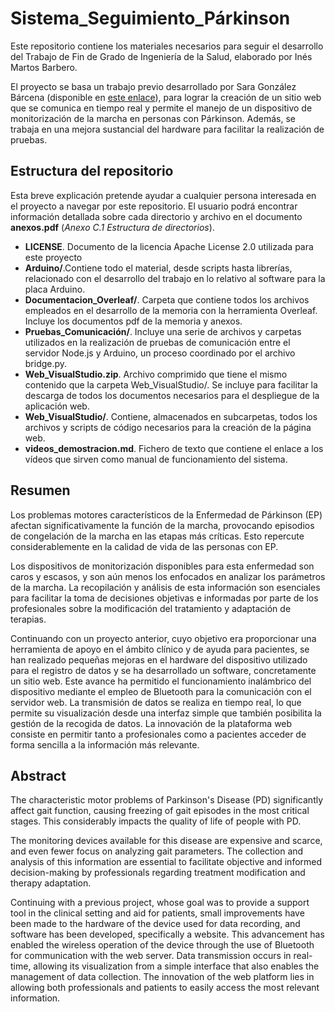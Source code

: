 # Sistema_Seguimiento_Párkinson

Este repositorio contiene los materiales necesarios para seguir el desarrollo del Trabajo de Fin de Grado de Ingeniería de la Salud, elaborado por Inés Martos Barbero.

El proyecto se basa un trabajo previo desarrollado por Sara González Bárcena (disponible en [este enlace](https://github.com/saragonzalezbarcena/TFG_Deteccion_Activ_Muscular)), para lograr la creación de un sitio web que se comunica en tiempo real y permite el manejo de un dispositivo de monitorización de la marcha en personas con Párkinson. Además, se trabaja en una mejora sustancial del hardware para facilitar la realización de pruebas.

## Estructura del repositorio
Esta breve explicación pretende ayudar a cualquier persona interesada en el proyecto a navegar por este repositorio. El usuario podrá encontrar información detallada sobre cada directorio y archivo en el documento **anexos.pdf** (*Anexo C.1 Estructura de directorios*).

- **LICENSE**. Documento de la licencia Apache License 2.0 utilizada para este proyecto
- **Arduino/**.Contiene todo el material, desde scripts hasta librerías, relacionado con el desarrollo del trabajo en lo relativo al software para la placa Arduino.
- **Documentacion_Overleaf/**. Carpeta que contiene todos los archivos empleados en el desarrollo de la memoria con la herramienta Overleaf. Incluye los documentos pdf de la memoria y anexos.
- **Pruebas_Comunicación/**. Incluye una serie de archivos y carpetas utilizados en la realización de pruebas de comunicación entre el servidor Node.js y Arduino, un proceso coordinado por el archivo bridge.py.
- **Web_VisualStudio.zip**. Archivo comprimido que tiene el mismo contenido que la carpeta Web_VisualStudio/. Se incluye para facilitar la descarga de todos los documentos necesarios para el despliegue de la aplicación web.
- **Web_VisualStudio/**. Contiene, almacenados en subcarpetas, todos los archivos y scripts de código necesarios para la creación de la página web.
- **videos_demostracion.md**. Fichero de texto que contiene el enlace a los vídeos que sirven como manual de funcionamiento del sistema.

## Resumen
Los problemas motores característicos de la Enfermedad de Párkinson (EP) afectan significativamente la función de la marcha, provocando episodios de congelación de la marcha en las etapas más críticas. Esto repercute considerablemente en la calidad de vida de las personas con EP.

Los dispositivos de monitorización disponibles para esta enfermedad son caros y escasos, y son aún menos los enfocados en analizar los parámetros de la marcha. La recopilación y análisis de esta información son esenciales para facilitar la toma de decisiones objetivas e informadas por parte de los profesionales sobre la modificación del tratamiento y adaptación de terapias.

Continuando con un proyecto anterior, cuyo objetivo era proporcionar una herramienta de apoyo en el ámbito clínico y de ayuda para pacientes, se han realizado pequeñas mejoras en el hardware del dispositivo utilizado para el registro de datos y se ha desarrollado un software, concretamente un sitio web. Este avance ha permitido el funcionamiento inalámbrico del dispositivo mediante el empleo de Bluetooth para la comunicación con el servidor web. La transmisión de datos se realiza en tiempo real, lo que permite su visualización desde una interfaz simple que también posibilita la gestión de la recogida de datos. La innovación de la plataforma web consiste en permitir tanto a profesionales como a pacientes acceder de forma sencilla a la información más relevante.

## Abstract
The characteristic motor problems of Parkinson's Disease (PD) significantly affect gait function, causing freezing of gait episodes in the most critical stages. This considerably impacts the quality of life of people with PD.

The monitoring devices available for this disease are expensive and scarce, and even fewer focus on analyzing gait parameters. The collection and analysis of this information are essential to facilitate objective and informed decision-making by professionals regarding treatment modification and therapy adaptation.

Continuing with a previous project, whose goal was to provide a support tool in the clinical setting and aid for patients, small improvements have been made to the hardware of the device used for data recording, and software has been developed, specifically a website. This advancement has enabled the wireless operation of the device through the use of Bluetooth for communication with the web server. Data transmission occurs in real-time, allowing its visualization from a simple interface that also enables the management of data collection. The innovation of the web platform lies in allowing both professionals and patients to easily access the most relevant information.

